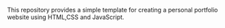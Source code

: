 This repository provides a simple template for creating a personal portfolio website using HTML,CSS and JavaScript.
